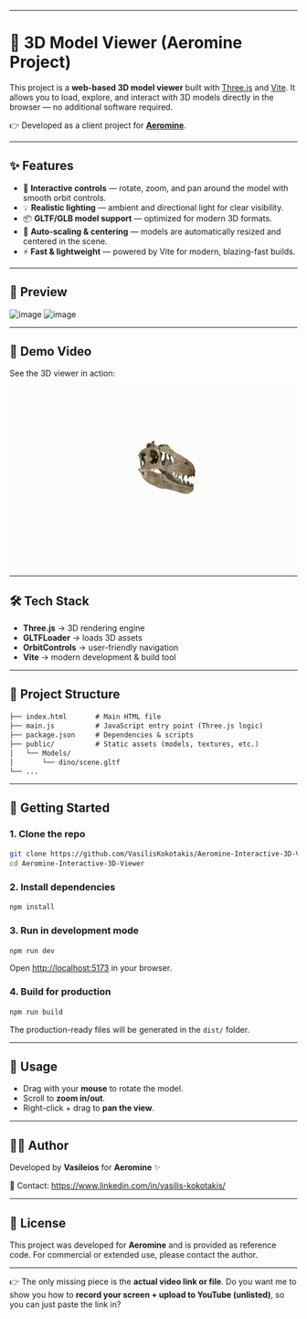 
---

# 🚀 3D Model Viewer (Aeromine Project)

This project is a **web-based 3D model viewer** built with [Three.js](https://threejs.org/) and [Vite](https://vitejs.dev/).
It allows you to load, explore, and interact with 3D models directly in the browser — no additional software required.

👉 Developed as a client project for **[Aeromine](https://www.aeromine.com/)**.

---

## ✨ Features

* 🔄 **Interactive controls** — rotate, zoom, and pan around the model with smooth orbit controls.
* 💡 **Realistic lighting** — ambient and directional light for clear visibility.
* 📦 **GLTF/GLB model support** — optimized for modern 3D formats.
* 🎯 **Auto-scaling & centering** — models are automatically resized and centered in the scene.
* ⚡ **Fast & lightweight** — powered by Vite for modern, blazing-fast builds.

---

## 📸 Preview

<img width="788" height="492" alt="image" src="https://github.com/user-attachments/assets/db834d6f-ab42-4867-ba32-afc438f0b485" />
<img width="180" height="203" alt="image" src="https://github.com/user-attachments/assets/95bca5b0-1c5d-4566-8d50-c77d183762a4" />

---

## 🎥 Demo Video

See the 3D viewer in action:

![Demo](demo/demo.gif)


---

## 🛠️ Tech Stack

* **Three.js** → 3D rendering engine
* **GLTFLoader** → loads 3D assets
* **OrbitControls** → user-friendly navigation
* **Vite** → modern development & build tool

---

## 📂 Project Structure

```
├── index.html       # Main HTML file
├── main.js          # JavaScript entry point (Three.js logic)
├── package.json     # Dependencies & scripts
├── public/          # Static assets (models, textures, etc.)
│   └── Models/
│       └── dino/scene.gltf
└── ...
```

---

## 🚀 Getting Started

### 1. Clone the repo

```bash
git clone https://github.com/VasilisKokotakis/Aeromine-Interactive-3D-Viewer.git
cd Aeromine-Interactive-3D-Viewer
```

### 2. Install dependencies

```bash
npm install
```

### 3. Run in development mode

```bash
npm run dev
```

Open [http://localhost:5173](http://localhost:5173) in your browser.

### 4. Build for production

```bash
npm run build
```

The production-ready files will be generated in the `dist/` folder.

---

## 📖 Usage

* Drag with your **mouse** to rotate the model.
* Scroll to **zoom in/out**.
* Right-click + drag to **pan the view**.

---

## 👨‍💻 Author

Developed by **Vasileios** for **Aeromine** ✨

📧 Contact: https://www.linkedin.com/in/vasilis-kokotakis/

---

## 📜 License

This project was developed for **Aeromine** and is provided as reference code.
For commercial or extended use, please contact the author.

---

👉 The only missing piece is the **actual video link or file**. Do you want me to show you how to **record your screen + upload to YouTube (unlisted)**, so you can just paste the link in?







